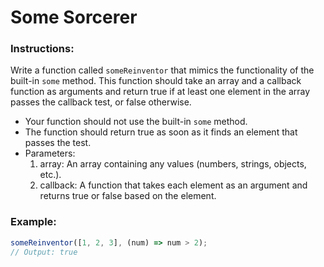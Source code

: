 # Some Sorcerer

### Instructions:

Write a function called `someReinventor` that mimics the functionality of the built-in `some` method. This function should take an array and a callback function as arguments and return true if at least one element in the array passes the callback test, or false otherwise.

- Your function should not use the built-in `some` method.
- The function should return true as soon as it finds an element that passes the test.
- Parameters:
  1. array: An array containing any values (numbers, strings, objects, etc.).
  2. callback: A function that takes each element as an argument and returns true or false based on the element.

### Example:

```js
someReinventor([1, 2, 3], (num) => num > 2);
// Output: true
```
